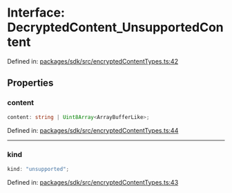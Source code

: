 # Interface: DecryptedContent\_UnsupportedContent

Defined in: [packages/sdk/src/encryptedContentTypes.ts:42](https://github.com/towns-protocol/towns/blob/0db1fd0ac7258e8db8cedfb6183e8eade8284fa1/packages/sdk/src/encryptedContentTypes.ts#L42)

## Properties

### content

```ts
content: string | Uint8Array<ArrayBufferLike>;
```

Defined in: [packages/sdk/src/encryptedContentTypes.ts:44](https://github.com/towns-protocol/towns/blob/0db1fd0ac7258e8db8cedfb6183e8eade8284fa1/packages/sdk/src/encryptedContentTypes.ts#L44)

***

### kind

```ts
kind: "unsupported";
```

Defined in: [packages/sdk/src/encryptedContentTypes.ts:43](https://github.com/towns-protocol/towns/blob/0db1fd0ac7258e8db8cedfb6183e8eade8284fa1/packages/sdk/src/encryptedContentTypes.ts#L43)

